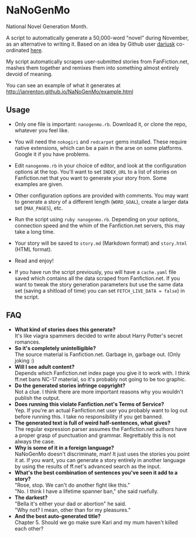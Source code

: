 NaNoGenMo
=========

National Novel Generation Month.

A script to automatically generate a 50,000-word "novel" during November, as an alternative to writing it. Based on an idea by Github user [dariusk](https://github.com/dariusk) co-ordinated [here](https://github.com/dariusk/NaNoGenMo).

My script automatically scrapes user-submitted stories from FanFiction.net, mashes them together and remixes them into something almost entirely devoid of meaning.

You can see an example of what it generates at http://ianrenton.github.io/NaNoGenMo/example.html

Usage
-----

* Only one file is important: `nanogenmo.rb`. Download it, or clone the repo, whatever you feel like.
* You will need the `nokogiri` and `redcarpet` gems installed. These require native extensions, which can be a pain in the arse on some platforms. Google it if you have problems.
* Edit `nanogenmo.rb` in your choice of editor, and look at the configuration options at the top. You'll want to set `INDEX_URL` to a list of stories on Fanfiction.net that you want to generate your story from. Some examples are given.
* Other configuration options are provided with comments. You may want to generate a story of a different length (`WORD_GOAL`), create a larger data set (`MAX_PAGES`), etc.
* Run the script using `ruby nanogenmo.rb`. Depending on your options, connection speed and the whim of the Fanfiction.net servers, this may take a long time.
* Your story will be saved to `story.md` (Markdown format) and `story.html` (HTML format).
* Read and enjoy!

* If you have run the script previously, you will have a `cache.yaml` file saved which contains all the data scraped from Fanfiction.net. If you want to tweak the story generation parameters but use the same data set (saving a shitload of time) you can set `FETCH_LIVE_DATA = false`) in the script.

FAQ
---

* **What kind of stories does this generate?**<br/>It's like viagra spammers decided to write about Harry Potter's secret romances.
* **So it's completely unintelligible?**<br/>The source material is Fanfiction.net. Garbage in, garbage out. (Only joking :)
* **Will I see adult content?**<br/>Depends which Fanfiction.net index page you give it to work with. I think ff.net bans NC-17 material, so it's probably not going to be too graphic.
* **Do the generated stories infringe copyright?**<br/>Not a clue. I think there are more important reasons why you wouldn't publish the output.
* **Does running this violate Fanfiction.net's Terms of Service?**<br/>Yep. If you're an actual Fanfiction.net user you probably want to log out before running this. I take no responsibility if you get banned.
* **The generated text is full of weird half-sentences, what gives?**<br/>The regular expression parser assumes the Fanfiction.net authors have a proper grasp of punctuation and grammar. Regrettably this is not always the case.
* **Why is some of it in a foreign language?**<br/>NaNoGenMo doesn't discriminate, man! It just uses the stories you point it at. If you want, you can generate a story entirely in another language by using the results of ff.net's advanced search as the input.
* **What's the best combination of sentences you've seen it add to a story?**<br/>"Rose, stop. We can't do another fight like this."<br/>"No. I think I have a lifetime spanner ban," she said ruefully.
* **The darkest?**<br/>"Bella it's either your dad or abortion" he said.<br/>"Why not? I mean, other than for my pleasures."
* **And the best auto-generated title?**<br/>Chapter 5. Should we go make sure Kari and my mum haven't killed each other?
